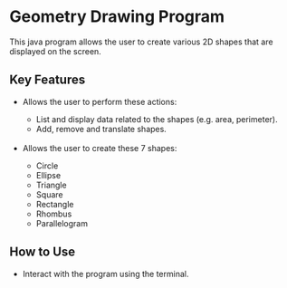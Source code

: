 <h1>Geometry Drawing Program</h1>
This java program allows the user to create various 2D shapes that are displayed on the screen.
<h2>Key Features</h2>
<ul>
<li>Allows the user to perform these actions:</li>
  <ul>
    <li>List and display data related to the shapes (e.g. area, perimeter).</li>
    <li>Add, remove and translate shapes.</li>
  </ul>
<br>
<li>Allows the user to create these 7 shapes:</li>
  <ul>
    <li>Circle</li>
    <li>Ellipse</li>
    <li>Triangle</li>
    <li>Square</li>
    <li>Rectangle</li>
    <li>Rhombus</li>
    <li>Parallelogram</li>
  </ul>
</ul>
<h2>How to Use</h2>
<ul>
<li>Interact with the program using the terminal.</li>
</ul>
